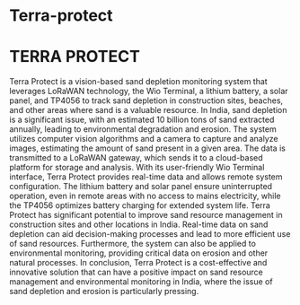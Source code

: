 # Terra-protect


# TERRA PROTECT
 

Terra Protect is a vision-based sand depletion monitoring system that leverages LoRaWAN technology, the Wio Terminal, a lithium battery, a solar panel, and TP4056 to track sand depletion in construction sites, beaches, and other areas where sand is a valuable resource. In India, sand depletion is a significant issue, with an estimated 10 billion tons of sand extracted annually, leading to environmental degradation and erosion.
The system utilizes computer vision algorithms and a camera to capture and analyze images, estimating the amount of sand present in a given area. The data is transmitted to a LoRaWAN gateway, which sends it to a cloud-based platform for storage and analysis.
With its user-friendly Wio Terminal interface, Terra Protect provides real-time data and allows remote system configuration. The lithium battery and solar panel ensure uninterrupted operation, even in remote areas with no access to mains electricity, while the TP4056 optimizes battery charging for extended system life.
Terra Protect has significant potential to improve sand resource management in construction sites and other locations in India. Real-time data on sand depletion can aid decision-making processes and lead to more efficient use of sand resources. Furthermore, the system can also be applied to environmental monitoring, providing critical data on erosion and other natural processes.
In conclusion, Terra Protect is a cost-effective and innovative solution that can have a positive impact on sand resource management and environmental monitoring in India, where the issue of sand depletion and erosion is particularly pressing.

